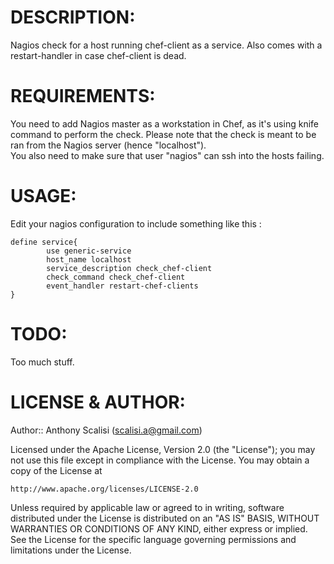# DESCRIPTION:

Nagios check for a host running chef-client as a service. Also comes with a restart-handler in case chef-client is dead.

# REQUIREMENTS:

You need to add Nagios master as a workstation in Chef, as it's using knife command to perform the check. Please note that the check is meant to be ran from the Nagios server (hence "localhost").  
You also need to make sure that user "nagios" can ssh into the hosts failing.

# USAGE:

Edit your nagios configuration to include something like this :

	define service{
        	use generic-service
	        host_name localhost
	        service_description check_chef-client
	       	check_command check_chef-client
       		event_handler restart-chef-clients
	}

# TODO:

Too much stuff.

# LICENSE & AUTHOR:

Author:: Anthony Scalisi (scalisi.a@gmail.com)

Licensed under the Apache License, Version 2.0 (the "License"); you may not use this file except in compliance with the License. You may obtain a copy of the License at

	http://www.apache.org/licenses/LICENSE-2.0

Unless required by applicable law or agreed to in writing, software distributed under the License is distributed on an "AS IS" BASIS, WITHOUT WARRANTIES OR CONDITIONS OF ANY KIND, either express or implied. See the License for the specific language governing permissions and limitations under the License.